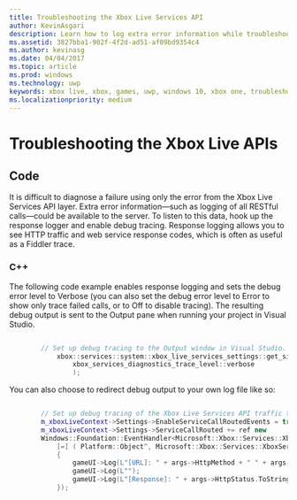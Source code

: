 ```yaml
---
title: Troubleshooting the Xbox Live Services API
author: KevinAsgari
description: Learn how to log extra error information while troubleshooting issues with the Xbox Live APIs.
ms.assetid: 3827bba1-902f-4f2d-ad51-af09bd9354c4
ms.author: kevinasg
ms.date: 04/04/2017
ms.topic: article
ms.prod: windows
ms.technology: uwp
keywords: xbox live, xbox, games, uwp, windows 10, xbox one, troubleshooting, error, log
ms.localizationpriority: medium
---
```

# Troubleshooting the Xbox Live APIs

## Code

It is difficult to diagnose a failure using only the error from the Xbox Live Services API layer. Extra error information—such as logging of all RESTful calls—could be available to the server. To listen to this data, hook up the response logger and enable debug tracing. Response logging allows you to see HTTP traffic and web service response codes, which is often as useful as a Fiddler trace.

### C++

The following code example enables response logging and sets the debug error level to Verbose (you can also set the debug error level to Error to show only trace failed calls, or to Off to disable tracing). The resulting debug output is sent to the Output pane when running your project in Visual Studio.  

```cpp

        // Set up debug tracing to the Output window in Visual Studio.
            xbox::services::system::xbox_live_services_settings::get_singleton_instance()->set_diagnostics_trace_level(
                xbox_services_diagnostics_trace_level::verbose
                );
```

You can also choose to redirect debug output to your own log file like so:

```cpp

        // Set up debug tracing of the Xbox Live Services API traffic to the game UI.
        m_xboxLiveContext->Settings->EnableServiceCallRoutedEvents = true;
        m_xboxLiveContext->Settings->ServiceCallRouted += ref new
        Windows::Foundation::EventHandler<Microsoft::Xbox::Services::XboxServiceCallRoutedEventArgs^>(
            [=] ( Platform::Object^, Microsoft::Xbox::Services::XboxServiceCallRoutedEventArgs^ args )
            {
                gameUI->Log(L"[URL]: " + args->HttpMethod + " " + args->Url->AbsoluteUri);
                gameUI->Log(L"");
                gameUI->Log(L"[Response]: " + args->HttpStatus.ToString() + " " + args->ResponseBody);
            });

```
